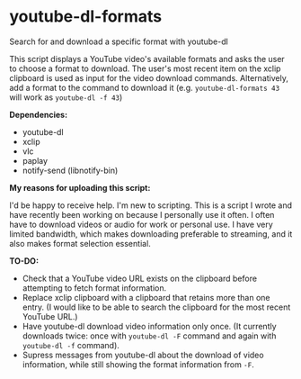 # youtube-dl-formats
Search for and download a specific format with youtube-dl

This script displays a YouTube video's available formats and asks the user to choose a format to download.
The user's most recent item on the xclip clipboard is used as input for the video download commands.
Alternatively, add a format to the command to download it (e.g. `youtube-dl-formats 43` will work as `youtube-dl -f 43`)

**Dependencies:**

 - youtube-dl
 - xclip
 - vlc
 - paplay
 - notify-send (libnotify-bin)

**My reasons for uploading this script:**

I'd be happy to receive help. I'm new to scripting. This is a script I wrote and have recently been working on because I personally use it often. I often have to download videos or audio for work or personal use. I have very limited bandwidth, which makes downloading preferable to streaming, and it also makes format selection essential.

**TO-DO:**

 - Check that a YouTube video URL exists on the clipboard before attempting to fetch format information.
 - Replace xclip clipboard with a clipboard that retains more than one entry. (I would like to be able to search the clipboard for the most recent YouTube URL.)
 - Have youtube-dl download video information only once. (It currently downloads twice: once with `youtube-dl -F` command and again with `youtube-dl -f` command).
 - Supress messages from youtube-dl about the download of video information, while still showing the format information from `-F`.
